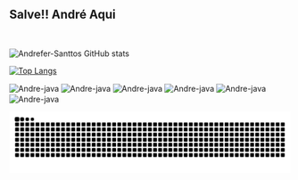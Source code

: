 ## Salve!! André Aqui 
<br>

![Andrefer-Santtos GitHub stats](https://github-readme-stats.vercel.app/api?username=Andrefer-Santtos&show_icons=true&theme=github_dark)

[![Top Langs](https://github-readme-stats.vercel.app/api/top-langs/?username=Andrefer-Santtos&layout=compact&theme=github_dark)](https://github.com/Andrefer-Santtos/github-readme-stats)

<div>
<img align="center" alt="Andre-java" height="30" width="40" src="https://cdn.jsdelivr.net/gh/devicons/devicon/icons/inkscape/inkscape-original.svg">
<img align="center" alt="Andre-java" height="30" width="40" src="https://cdn.jsdelivr.net/gh/devicons/devicon/icons/java/java-original.svg">
<img align="center" alt="Andre-java" height="30" width="40" src="https://cdn.jsdelivr.net/gh/devicons/devicon/icons/html5/html5-plain-wordmark.svg">
<img align="center" alt="Andre-java" height="30" width="40" src="https://cdn.jsdelivr.net/gh/devicons/devicon/icons/css3/css3-plain-wordmark.svg">
<img align="center" alt="Andre-java" height="30" width="40" src="https://cdn.jsdelivr.net/gh/devicons/devicon/icons/javascript/javascript-plain.svg">
<img align="center" alt="Andre-java" height="30" width="40" src="https://cdn.jsdelivr.net/gh/devicons/devicon/icons/git/git-plain-wordmark.svg">
  
<div>
  
![Snake animation](https://github.com/Andrefer-Santtos/Andrefer-Santtos/blob/output/github-contribution-grid-snake.svg)
